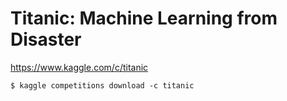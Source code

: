 Titanic: Machine Learning from Disaster
========================================

https://www.kaggle.com/c/titanic

```console
$ kaggle competitions download -c titanic
```
